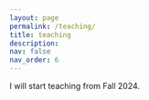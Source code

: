 ```yaml
---
layout: page
permalink: /teaching/
title: teaching
description: 
nav: false
nav_order: 6
---
```


I will start teaching from Fall 2024.
